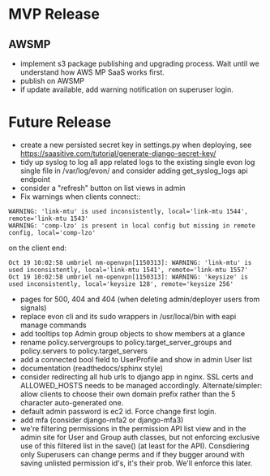 # MVP Release

## AWSMP

* implement s3 package publishing and upgrading process. Wait until we understand how AWS MP SaaS works first.
* publish on AWSMP
* if update available, add warning notification on superuser login.

# Future Release

* create a new persisted secret key in settings.py when deploying, see https://saasitive.com/tutorial/generate-django-secret-key/
* tidy up syslog to log all app related logs to the existing single evon log single file in /var/log/evon/ and consider adding get_syslog_logs api endpoint
* consider a "refresh" button on list views in admin
* Fix warnings when clients connect::
``````
WARNING: 'link-mtu' is used inconsistently, local='link-mtu 1544', remote='link-mtu 1543'
WARNING: 'comp-lzo' is present in local config but missing in remote config, local='comp-lzo'
``````
on the client end:
```
Oct 19 10:02:58 umbriel nm-openvpn[1150313]: WARNING: 'link-mtu' is used inconsistently, local='link-mtu 1541', remote='link-mtu 1557'
Oct 19 10:02:58 umbriel nm-openvpn[1150313]: WARNING: 'keysize' is used inconsistently, local='keysize 128', remote='keysize 256'
```
* pages for 500, 404 and 404 (when deleting admin/deployer users from signals)
* replace evon cli and its sudo wrappers in /usr/local/bin with eapi manage commands
* add tooltips top Admin group objects to show members at a glance
* rename policy.servergroups to policy.target_server_groups and policy.servers to policy.target_servers
* add a connected bool field to UserProfile and show in admin User list
* documentation (readthedocs/sphinx style)
* consider redirecting all hub urls to django app in nginx. SSL certs and ALLOWED_HOSTS needs to be managed accordingly. Alternate/simpler: allow clients to choose their own domain prefix rather than the 5 character auto-generated one.
* default admin password is ec2 id. Force change first login.
* add mfa (consider django-mfa2 or django-mfa3)
* we're filtering permissions in the permission API list view and in the admin site for User and Group auth classes, but not enforcing exclusive use of this filtered list in the save() (at least for the API). Consdiering only Superusers can change perms and if they bugger around with saving unlisted permission id's, it's their prob. We'll enforce this later.

